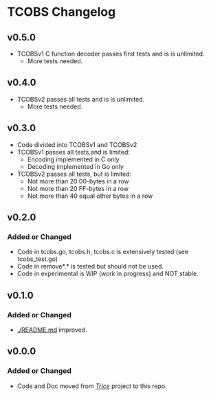 # TCOBS Changelog

## v0.5.0

* TCOBSv1 C function decoder passes first tests and is is unlimited.
  * More tests needed.

## v0.4.0

* TCOBSv2 passes all tests and is is unlimited.
  * More tests needed.

## v0.3.0

* Code divided into TCOBSv1 and TCOBSv2
* TCOBSv1 passes all tests,and is limited:
  * Encoding implemented in C only
  * Decoding implemented in Go only
* TCOBSv2 passes all tests, but is limited:
  * Not more than 20 00-bytes in a row
  * Not more than 20 FF-bytes in a row
  * Not more than 40 equal other bytes in a row

## v0.2.0

### Added or Changed

* Code in tcobs.go, tcobs.h, tcobs.c is extensively tested (see tcobs_test.go)
* Code in remove*.* is tested but should not be used.
* Code in experimental is WIP (work in progress) and NOT stable.

## v0.1.0

### Added or Changed

* [./README.md](./README.md) improved.

## v0.0.0

### Added or Changed

- Code and Doc moved from [*Trice*](https://github.com/rokath/trice) project to this repo.

<!--
- Added this changelog :)
- Fixed typos in both templates
- Back to top links
- Added more "Built With" frameworks/libraries
- Changed table of contents to start collapsed
- Added checkboxes for major features on roadmap
-->

<!--### Removed

- Some packages/libraries from acknowledgements I no longer use
-->
